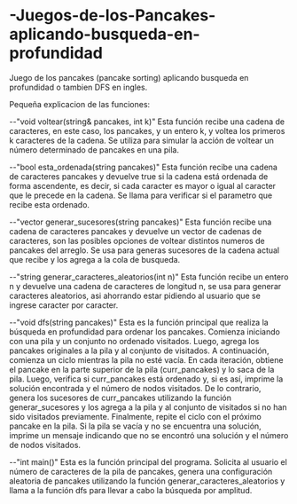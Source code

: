 # -Juegos-de-los-Pancakes-aplicando-busqueda-en-profundidad
Juego de los pancakes (pancake sorting) aplicando busqueda en profundidad o tambien DFS en ingles.

Pequeña explicacion de las funciones:

--"void voltear(string& pancakes, int k)" 
Esta función recibe una cadena de caracteres, en este caso, los pancakes, y un entero k, y voltea los primeros k caracteres de la cadena. Se utiliza para simular la acción de voltear un número determinado de pancakes en una pila.

--"bool esta_ordenada(string pancakes)" 
Esta función recibe una cadena de caracteres pancakes y devuelve true si la cadena está ordenada de forma ascendente, es decir, si cada caracter es mayor o igual al caracter que le precede en la cadena. Se llama para verificar si el parametro que recibe esta ordenado.

--"vector generar_sucesores(string pancakes)" 
Esta función recibe una cadena de caracteres pancakes y devuelve un vector de cadenas de caracteres, son las posibles opciones de voltear distintos numeros de pancakes del arreglo. Se usa para generas sucesores de la cadena actual que recibe y los agrega a la cola de busqueda.

--"string generar_caracteres_aleatorios(int n)" 
Esta función recibe un entero n y devuelve una cadena de caracteres de longitud n, se usa para generar caracteres aleatorios, asi ahorrando estar pidiendo al usuario que se ingrese caracter por caracter.

--"void dfs(string pancakes)"
Esta es la función principal que realiza la búsqueda en profundidad para ordenar los pancakes. Comienza iniciando con una pila y un conjunto no ordenado visitados. Luego, agrega los pancakes originales a la pila y al conjunto de visitados. A continuación, comienza un ciclo mientras la pila no esté vacía. En cada iteración, obtiene el pancake en la parte superior de la pila (curr_pancakes) y lo saca de la pila. Luego, verifica si curr_pancakes está ordenado y, si es así, imprime la solución encontrada y el número de nodos visitados. De lo contrario, genera los sucesores de curr_pancakes utilizando la función generar_sucesores y los agrega a la pila y al conjunto de visitados si no han sido visitados previamente. Finalmente, repite el ciclo con el próximo pancake en la pila. Si la pila se vacía y no se encuentra una solución, imprime un mensaje indicando que no se encontró una solución y el número de nodos visitados.

--"int main()" 
Esta es la función principal del programa. Solicita al usuario el número de caracteres de la pila de pancakes, genera una configuración aleatoria de pancakes utilizando la función generar_caracteres_aleatorios y llama a la función dfs para llevar a cabo la búsqueda por amplitud.
